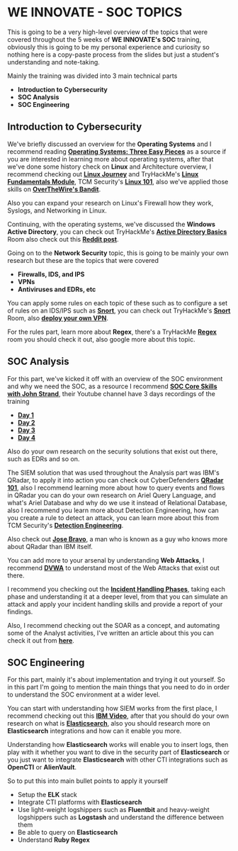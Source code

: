 # WE INNOVATE - SOC TOPICS 
This is going to be a very high-level overview of the topics that were covered throughout the 5 weeks of **WE INNOVATE's SOC** training, obviously this is going to be my personal experience and curiosity so nothing here is a copy-paste process from the slides but just a student's understanding and note-taking.


Mainly the training was divided into  3 main technical parts
- **Introduction to Cybersecurity**
- **SOC Analysis**
- **SOC Engineering**

## Introduction to Cybersecurity
We've briefly discussed an overview for the **Operating Systems** and I recommend reading [**Operating Systems: Three Easy Pieces**](https://pages.cs.wisc.edu/~remzi/OSTEP/) as a source if you are interested in learning more about operating systems, after that we've done some history check on **Linux** and Architecture overview, I recommend checking out **[Linux Journey](https://linuxjourney.com/)** and TryHackMe's **[Linux Fundamentals Module](https://tryhackme.com/module/linux-fundamentals)**, TCM Security's **[Linux 101](https://academy.tcm-sec.com/p/linux-101)**, also we've applied those skills on **[OverTheWire's Bandit](https://overthewire.org/wargames/bandit/)**. 

Also you can expand your research on Linux's Firewall how they work, Syslogs, and Networking in Linux.

Continuing, with the operating systems, we've discussed the **Windows Active Directory**, you can check out TryHackMe's **[Active Directory Basics](https://tryhackme.com/r/room/winadbasics)** Room also check out this **[Reddit post](https://www.reddit.com/r/CompTIA/comments/11kij7k/recommendations_on_learning_active_directory/)**.


Going on to the **Network Security** topic, this is going to be mainly your own research but these are the topics that were covered
- **Firewalls, IDS, and IPS**
- **VPNs**
- **Antiviruses and EDRs, etc**

You can apply some rules on each topic of these such as to configure a set of rules on an IDS/IPS such as **[Snort](https://www.snort.org/)**, you can check out TryHackMe's **[Snort](https://tryhackme.com/r/room/snort)** Room, also **[deploy your own VPN](https://github.com/badgedan/free-cloud-hosted-vpn/)**.

For the rules part, learn more about **Regex**, there's a TryHackMe **[Regex](https://tryhackme.com/r/room/catregex)** room you should check it out, also google more about this topic.

## SOC Analysis

For this part, we've kicked it off with an overview of the SOC environment and why  we need the SOC, as a resource I recommend **[SOC Core Skills with John Strand](https://www.antisyphontraining.com/course/soc-core-skills-with-john-strand/)**, their Youtube channel have 3 days recordings of the training 
- **[Day 1](https://www.youtube.com/watch?v=katlU1_7Nro&pp=ygUhU09DIENvcmUgU2tpbGxzIHdpdGggSm9obiBTdHJhbmQg)**
- **[Day 2](https://www.youtube.com/watch?v=V3JKQ2WXWec&pp=ygUhU09DIENvcmUgU2tpbGxzIHdpdGggSm9obiBTdHJhbmQg)**
- **[Day 3](https://www.youtube.com/watch?v=P1pcPJ-H-7U&pp=ygUhU09DIENvcmUgU2tpbGxzIHdpdGggSm9obiBTdHJhbmQg)**
-  **[Day 4](https://www.youtube.com/watch?v=kX_eqY8S23c&pp=ygUhU09DIENvcmUgU2tpbGxzIHdpdGggSm9obiBTdHJhbmQg)**

Also do your own research on the security solutions that exist out there, such as EDRs and so on.

The SIEM solution that was used throughout the Analysis part was IBM's QRadar, to apply it into action you can check out CyberDefenders **[QRadar 101](https://cyberdefenders.org/blueteam-ctf-challenges/qradar101/)**, also I recommend learning more about how to query events and flows in QRadar you can do your own research on Ariel Query Language, and what's Ariel Database and why do we use it instead of Relational Database, also I recommend you learn more about Detection Engineering, how can you create a rule to detect an attack, you can learn more about this from TCM Security's **[Detection Engineering](https://academy.tcm-sec.com/p/detection-engineering-for-beginners)**.

Also check out **[Jose Bravo](https://www.youtube.com/@jbravovideos)**, a man who is known as a guy who knows more about QRadar than IBM itself.

You can add more to your arsenal by understanding **Web Attacks**, I recommend **[DVWA](https://github.com/digininja/DVWA)** to understand most of the Web Attacks that exist out there. 

I recommend you checking out the **[Incident Handling Phases](https://www.exabeam.com/explainers/incident-response/sans-incident-response-6-step-process-critical-best-practices/)**, taking each phase and understanding it at a deeper level, from that you can simulate an attack and apply your incident handling skills and provide a report of your findings.

Also, I recommend checking out the SOAR as a concept, and automating some of the Analyst activities, I've written an article about this you can check it out from **[here](https://github.com/badgedan/automated-qradar)**.

## SOC Engineering

For this part, mainly it's about implementation and trying it out yourself. So in this part I'm going to mention the main things that you need to do in order to understand the SOC environment at a wider level.

You can start with understanding how  SIEM works from the first place, I recommend checking out this **[IBM Video](https://www.youtube.com/watch?v=9RfsRn7m7OE&ab_channel=IBMTechnology)**, after that you should do your own research on what is **[Elasticsearch](https://www.elastic.co/guide/en/elasticsearch/reference/current/elasticsearch-intro.html)**, also you should research more on **Elasticsearch** integrations and how can it enable you more. 

Understanding how **Elasticsearch** works will enable you to insert logs, then play with it whether you want to dive in the security part of **Elasticsearch** or you just want to integrate **Elasticsearch** with other CTI integrations such as **OpenCTI** or **AlienVault**. 

So to put this into main bullet points to apply it yourself
- Setup the **ELK** stack
- Integrate CTI platforms with **Elasticsearch**
- Use light-weight logshippers such as **Fluentbit** and heavy-weight logshippers such as **Logstash** and understand the difference between them
- Be able to query on **Elasticsearch** 
- Understand **Ruby Regex**            





  










